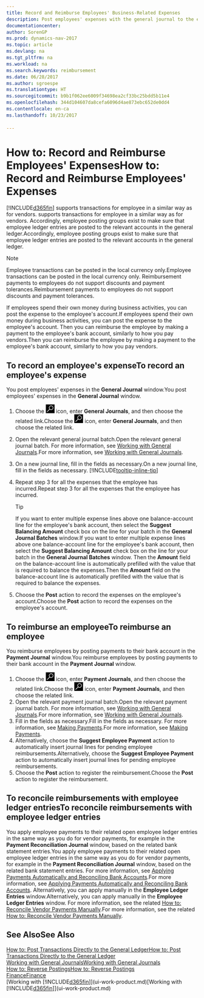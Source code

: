 ```yaml
---
title: Record and Reimburse Employees' Business-Related Expenses
description: Post employees' expenses with the general journal to the employee's account and later post a payment to the employee's bank account to reimburse for the business-related expense.
documentationcenter: 
author: SorenGP
ms.prod: dynamics-nav-2017
ms.topic: article
ms.devlang: na
ms.tgt_pltfrm: na
ms.workload: na
ms.search.keywords: reimbursement
ms.date: 06/28/2017
ms.author: sgroespe
ms.translationtype: HT
ms.sourcegitcommit: b9b1f062ee6009f34698ea2cf33bc25bdd5b11e4
ms.openlocfilehash: 344d104607da8cefa6096d4ae873ebc652de0dd4
ms.contentlocale: en-ca
ms.lasthandoff: 10/23/2017

---
```

# <a name="how-to-record-and-reimburse-employees-expenses"></a><span data-ttu-id="461d4-103">How to: Record and Reimburse Employees' Expenses</span><span class="sxs-lookup"><span data-stu-id="461d4-103">How to: Record and Reimburse Employees' Expenses</span></span>
[!INCLUDE[d365fin](includes/d365fin_md.md)]<span data-ttu-id="461d4-104"> supports transactions for employee in a similar way as for vendors.</span><span class="sxs-lookup"><span data-stu-id="461d4-104"> supports transactions for employee in a similar way as for vendors.</span></span> <span data-ttu-id="461d4-105">Accordingly, employee posting groups exist to make sure that employee ledger entries are posted to the relevant accounts in the general ledger.</span><span class="sxs-lookup"><span data-stu-id="461d4-105">Accordingly, employee posting groups exist to make sure that employee ledger entries are posted to the relevant accounts in the general ledger.</span></span>

> [!NOTE]  
> <span data-ttu-id="461d4-106">Employee transactions can be posted in the local currency only.</span><span class="sxs-lookup"><span data-stu-id="461d4-106">Employee transactions can be posted in the local currency only.</span></span> <span data-ttu-id="461d4-107">Reimbursement payments to employees do not support discounts and payment tolerances.</span><span class="sxs-lookup"><span data-stu-id="461d4-107">Reimbursement payments to employees do not support discounts and payment tolerances.</span></span>

<span data-ttu-id="461d4-108">If employees spend their own money during business activities, you can post the expense to the employee's account.</span><span class="sxs-lookup"><span data-stu-id="461d4-108">If employees spend their own money during business activities, you can post the expense to the employee's account.</span></span> <span data-ttu-id="461d4-109">Then you can reimburse the employee by making a payment to the employee's bank account, similarly to how you pay vendors.</span><span class="sxs-lookup"><span data-stu-id="461d4-109">Then you can reimburse the employee by making a payment to the employee's bank account, similarly to how you pay vendors.</span></span>

## <a name="to-record-an-employees-expense"></a><span data-ttu-id="461d4-110">To record an employee's expense</span><span class="sxs-lookup"><span data-stu-id="461d4-110">To record an employee's expense</span></span>
<span data-ttu-id="461d4-111">You post employees' expenses in the **General Journal** window.</span><span class="sxs-lookup"><span data-stu-id="461d4-111">You post employees' expenses in the **General Journal** window.</span></span>
1. <span data-ttu-id="461d4-112">Choose the ![Search for Page or Report](media/ui-search/search_small.png "Search for Page or Report icon") icon, enter **General Journals**, and then choose the related link.</span><span class="sxs-lookup"><span data-stu-id="461d4-112">Choose the ![Search for Page or Report](media/ui-search/search_small.png "Search for Page or Report icon") icon, enter **General Journals**, and then choose the related link.</span></span>
2. <span data-ttu-id="461d4-113">Open the relevant general journal batch.</span><span class="sxs-lookup"><span data-stu-id="461d4-113">Open the relevant general journal batch.</span></span> <span data-ttu-id="461d4-114">For more information, see [Working with General Journals](ui-work-general-journals.md).</span><span class="sxs-lookup"><span data-stu-id="461d4-114">For more information, see [Working with General Journals](ui-work-general-journals.md).</span></span>
3. <span data-ttu-id="461d4-115">On a new journal line, fill in the fields as necessary.</span><span class="sxs-lookup"><span data-stu-id="461d4-115">On a new journal line, fill in the fields as necessary.</span></span> [!INCLUDE[tooltip-inline-tip](includes/tooltip-inline-tip_md.md)]    
4. <span data-ttu-id="461d4-116">Repeat step 3 for all the expenses that the employee has incurred.</span><span class="sxs-lookup"><span data-stu-id="461d4-116">Repeat step 3 for all the expenses that the employee has incurred.</span></span>

    > [!TIP]  
    > <span data-ttu-id="461d4-117">If you want to enter multiple expense lines above one balance-account line for the employee's bank account, then select the **Suggest Balancing Amount** check box on the line for your batch in the **General Journal Batches** window.</span><span class="sxs-lookup"><span data-stu-id="461d4-117">If you want to enter multiple expense lines above one balance-account line for the employee's bank account, then select the **Suggest Balancing Amount** check box on the line for your batch in the **General Journal Batches** window.</span></span> <span data-ttu-id="461d4-118">Then the **Amount** field on the balance-account line is automatically prefilled with the value that is required to balance the expenses.</span><span class="sxs-lookup"><span data-stu-id="461d4-118">Then the **Amount** field on the balance-account line is automatically prefilled with the value that is required to balance the expenses.</span></span>
5. <span data-ttu-id="461d4-119">Choose the **Post** action to record the expenses on the employee's account.</span><span class="sxs-lookup"><span data-stu-id="461d4-119">Choose the **Post** action to record the expenses on the employee's account.</span></span>

## <a name="to-reimburse-an-employee"></a><span data-ttu-id="461d4-120">To reimburse an employee</span><span class="sxs-lookup"><span data-stu-id="461d4-120">To reimburse an employee</span></span>
<span data-ttu-id="461d4-121">You reimburse employees by posting payments to their bank account in the **Payment Journal** window.</span><span class="sxs-lookup"><span data-stu-id="461d4-121">You reimburse employees by posting payments to their bank account in the **Payment Journal** window.</span></span>
1. <span data-ttu-id="461d4-122">Choose the ![Search for Page or Report](media/ui-search/search_small.png "Search for Page or Report icon") icon, enter **Payment Journals**, and then choose the related link.</span><span class="sxs-lookup"><span data-stu-id="461d4-122">Choose the ![Search for Page or Report](media/ui-search/search_small.png "Search for Page or Report icon") icon, enter **Payment Journals**, and then choose the related link.</span></span>
2. <span data-ttu-id="461d4-123">Open the relevant payment journal batch.</span><span class="sxs-lookup"><span data-stu-id="461d4-123">Open the relevant payment journal batch.</span></span> <span data-ttu-id="461d4-124">For more information, see [Working with General Journals](ui-work-general-journals.md).</span><span class="sxs-lookup"><span data-stu-id="461d4-124">For more information, see [Working with General Journals](ui-work-general-journals.md).</span></span>
3. <span data-ttu-id="461d4-125">Fill in the fields as necessary.</span><span class="sxs-lookup"><span data-stu-id="461d4-125">Fill in the fields as necessary.</span></span> <span data-ttu-id="461d4-126">For more information, see [Making Payments](payables-make-payments.md).</span><span class="sxs-lookup"><span data-stu-id="461d4-126">For more information, see [Making Payments](payables-make-payments.md).</span></span>
4. <span data-ttu-id="461d4-127">Alternatively, choose the **Suggest Employee Payment** action to automatically insert journal lines for pending employee reimbursements.</span><span class="sxs-lookup"><span data-stu-id="461d4-127">Alternatively, choose the **Suggest Employee Payment** action to automatically insert journal lines for pending employee reimbursements.</span></span>
5. <span data-ttu-id="461d4-128">Choose the **Post** action to register the reimbursement.</span><span class="sxs-lookup"><span data-stu-id="461d4-128">Choose the **Post** action to register the reimbursement.</span></span>  

## <a name="to-reconcile-reimbursements-with-employee-ledger-entries"></a><span data-ttu-id="461d4-129">To reconcile reimbursements with employee ledger entries</span><span class="sxs-lookup"><span data-stu-id="461d4-129">To reconcile reimbursements with employee ledger entries</span></span>
<span data-ttu-id="461d4-130">You apply employee payments to their related open employee ledger entries in the same way as you do for vendor payments, for example in the **Payment Reconciliation Journal** window, based on the related bank statement entries.</span><span class="sxs-lookup"><span data-stu-id="461d4-130">You apply employee payments to their related open employee ledger entries in the same way as you do for vendor payments, for example in the **Payment Reconciliation Journal** window, based on the related bank statement entries.</span></span> <span data-ttu-id="461d4-131">For more information, see [Applying Payments Automatically and Reconciling Bank Accounts](receivables-apply-payments-auto-reconcile-bank-accounts.md).</span><span class="sxs-lookup"><span data-stu-id="461d4-131">For more information, see [Applying Payments Automatically and Reconciling Bank Accounts](receivables-apply-payments-auto-reconcile-bank-accounts.md).</span></span> <span data-ttu-id="461d4-132">Alternatively, you can apply manually in the **Employee Ledger Entries** window.</span><span class="sxs-lookup"><span data-stu-id="461d4-132">Alternatively, you can apply manually in the **Employee Ledger Entries** window.</span></span> <span data-ttu-id="461d4-133">For more information, see the related [How to: Reconcile Vendor Payments Manually](payables-how-apply-purchase-transactions-manually.md).</span><span class="sxs-lookup"><span data-stu-id="461d4-133">For more information, see the related [How to: Reconcile Vendor Payments Manually](payables-how-apply-purchase-transactions-manually.md).</span></span>  

## <a name="see-also"></a><span data-ttu-id="461d4-134">See Also</span><span class="sxs-lookup"><span data-stu-id="461d4-134">See Also</span></span>
[<span data-ttu-id="461d4-135">How to: Post Transactions Directly to the General Ledger</span><span class="sxs-lookup"><span data-stu-id="461d4-135">How to: Post Transactions Directly to the General Ledger</span></span>](finance-how-post-transactions-directly.md)  
[<span data-ttu-id="461d4-136">Working with General Journals</span><span class="sxs-lookup"><span data-stu-id="461d4-136">Working with General Journals</span></span>](ui-work-general-journals.md)  
[<span data-ttu-id="461d4-137">How to: Reverse Postings</span><span class="sxs-lookup"><span data-stu-id="461d4-137">How to: Reverse Postings</span></span>](finance-how-reverse-journal-posting.md)  
[<span data-ttu-id="461d4-138">Finance</span><span class="sxs-lookup"><span data-stu-id="461d4-138">Finance</span></span>](finance.md)  
<span data-ttu-id="461d4-139">[Working with [!INCLUDE[d365fin](includes/d365fin_md.md)]](ui-work-product.md)</span><span class="sxs-lookup"><span data-stu-id="461d4-139">[Working with [!INCLUDE[d365fin](includes/d365fin_md.md)]](ui-work-product.md)</span></span>  

